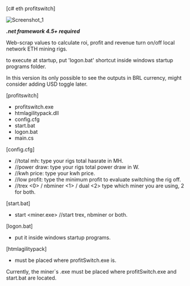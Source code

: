 [c# eth profitswitch]

![Screenshot_1](https://user-images.githubusercontent.com/42736457/176031236-d5a745a2-7c13-49fb-929c-645a1b7bf465.png)

***.net framework 4.5+ required***

Web-scrap values to calculate roi, profit and revenue
turn on/off local network ETH mining rigs.

to execute at startup, put 'logon.bat' shortcut inside 
windows startup programs folder.

In this version its only possible to see the outputs in BRL currency,
might consider adding USD toggle later.

[profitswitch]
- profitswitch.exe
- htmlagilitypack.dll
- config.cfg
- start.bat
- logon.bat
- main.cs

<help>

[config.cfg]
- //total mh: type your rigs total hasrate in MH.
- //power draw: type your rigs total power draw in W.
- //kwh price: type your kwh price.
- //low profit: type the minimum profit to evaluate switching the rig off.
- //trex <0> / nbminer <1> / dual <2> type which miner you are using, 2 for both.

[start.bat]
- start <miner.exe> <args> //start trex, nbminer or both.

[logon.bat] 
- put it inside windows startup programs.

[htmlagilitypack]
- must be placed where profitSwitch.exe is.

Currently, the miner`s .exe must be placed where profitSwitch.exe and start.bat are located.
